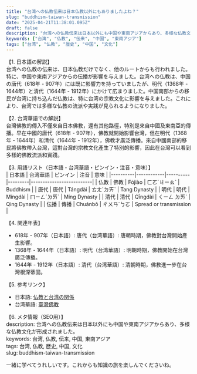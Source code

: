 ```yaml
---
title: "台湾への仏教伝来は日本仏教以外にもありましたよね？"
slug: "buddhism-taiwan-transmission"
date: "2025-04-21T11:38:01.095Z"
draft: false
description: "台湾への仏教伝来は日本以外にも中国や東南アジアからあり、多様な仏教文化が形成されました。"
keywords: ["台湾", "仏教", "伝来", "中国", "東南アジア"]
tags: ["台湾", "仏教", "歴史", "中国", "文化"]
---
```


【1. 日本語の解説】  
台湾への仏教の伝来は、日本仏教だけでなく、他のルートからも行われました。特に、中国や東南アジアからの伝播が影響を与えました。台湾への仏教は、中国の唐代（618年 - 907年）には既に影響力を持っていましたが、明代（1368年 - 1644年）と清代（1644年 - 1912年）にかけて広まりました。中国南部からの移民が台湾に持ち込んだ仏教は、特に台湾の宗教文化に影響を与えました。これにより、台湾では多様な仏教の流派や実践が見られるようになりました。

【2. 台湾華語での解説】  
台灣佛教的傳入不僅來自日本佛教，還有其他路徑，特別是來自中國及東南亞的傳播。早在中國的唐代（618年 - 907年），佛教就開始影響台灣，但在明代（1368年 - 1644年）和清代（1644年 - 1912年），佛教才廣泛傳播。來自中國南部的移民將佛教帶入台灣，這對台灣的宗教文化產生了特別的影響，因此在台灣可以看到多樣的佛教流派和實踐。

【3. 用語リスト（日本語・台湾華語・ピンイン・注音・意味）】  
| 日本語   | 台湾華語   | ピンイン | 注音    | 意味                     |
|----------|------------|----------|---------|--------------------------|
| 仏教     | 佛教       | Fójiào   | ㄈㄛˊㄐㄧㄠˋ | Buddhism               |
| 唐代     | 唐代       | Tángdài  | ㄊㄤˊㄉㄞˋ | Tang Dynasty           |
| 明代     | 明代       | Míngdài  | ㄇㄧㄥˊㄉㄞˋ | Ming Dynasty           |
| 清代     | 清代       | Qīngdài  | ㄑㄧㄥ ㄉㄞˋ | Qing Dynasty           |
| 伝播     | 傳播       | Chuánbō  | ㄔㄨㄢˊㄅㄛ | Spread or transmission |

【4. 関連年表】  
- 618年 - 907年（日本語）: 唐代（台湾華語）: 唐朝時期，佛教對台灣開始產生影響。
- 1368年 - 1644年（日本語）: 明代（台湾華語）: 明朝時期，佛教開始在台灣廣泛傳播。
- 1644年 - 1912年（日本語）: 清代（台湾華語）: 清朝時期，佛教進一步在台灣根深蒂固。

【5. 参考リンク】  
- 日本語: [仏教と台湾の関係](https://ja.wikipedia.org/wiki/台湾の仏教)
- 台湾華語: [臺灣佛教](https://zh.wikipedia.org/wiki/臺灣佛教)

【6. メタ情報（SEO用）】  
description: 台湾への仏教伝来は日本以外にも中国や東南アジアからあり、多様な仏教文化が形成されました。  
keywords: 台湾, 仏教, 伝来, 中国, 東南アジア  
tags: 台湾, 仏教, 歴史, 中国, 文化  
slug: buddhism-taiwan-transmission

一緒に学べてうれしいです。これからも知識の旅を楽しんでくださいね。